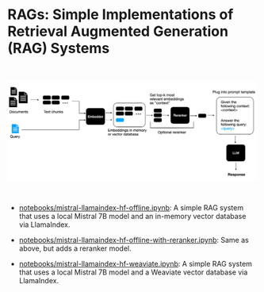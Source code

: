 # RAGs: Simple Implementations of Retrieval Augmented Generation (RAG) Systems

&nbsp;

![](images/overview.webp)

&nbsp;

- [notebooks/mistral-llamaindex-hf-offline.ipynb](notebooks/mistral-llamaindex-hf-offline.ipynb): A simple RAG system that uses a local Mistral 7B model and an in-memory vector database via LlamaIndex.

- [notebooks/mistral-llamaindex-hf-offline-with-reranker.ipynb](notebooks/mistral-llamaindex-hf-offline-with-reranker): Same as above, but adds a reranker model.

- [notebooks/mistral-llamaindex-hf-weaviate.ipynb](notebooks/mistral-llamaindex-hf-weaviate): A simple RAG system that uses a local Mistral 7B model and a Weaviate vector database via LlamaIndex.